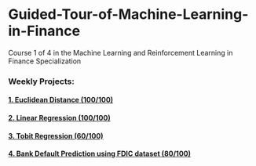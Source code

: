 # Guided-Tour-of-Machine-Learning-in-Finance
Course 1 of 4 in the Machine Learning and Reinforcement Learning in Finance Specialization

### Weekly Projects:
#### [1. Euclidean Distance (100/100)](https://github.com/sangural16/Guided-Tour-of-Machine-Learning-in-Finance/blob/master/Euclidian_Distance.ipynb)
#### [2. Linear Regression (100/100)](https://github.com/sangural16/Guided-Tour-of-Machine-Learning-in-Finance/blob/master/Linear_Regression.ipynb)
#### [3. Tobit Regression (60/100)](https://github.com/sangural16/Guided-Tour-of-Machine-Learning-in-Finance/blob/master/Tobit_regression.ipynb)
#### [4. Bank Default Prediction using FDIC dataset (80/100)](https://github.com/sangural16/Guided-Tour-of-Machine-Learning-in-Finance/blob/master/Bank_Failure_Prediction.ipynb)
